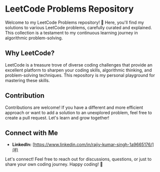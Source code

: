 # LeetCode Problems Repository

Welcome to my LeetCode Problems repository! 🚀 Here, you'll find my solutions to various LeetCode problems, carefully curated and explained. This collection is a testament to my continuous learning journey in algorithmic problem-solving.

## Why LeetCode?

LeetCode is a treasure trove of diverse coding challenges that provide an excellent platform to sharpen your coding skills, algorithmic thinking, and problem-solving techniques. This repository is my personal playground for mastering these skills.

## Contribution

Contributions are welcome! If you have a different and more efficient approach or want to add a solution to an unexplored problem, feel free to create a pull request. Let's learn and grow together!

## Connect with Me

- **LinkedIn:** [https://www.linkedin.com/in/rajiv-kumar-singh-1a9665176/](#)


Let's connect! Feel free to reach out for discussions, questions, or just to share your own coding journey. Happy coding! 🌟
